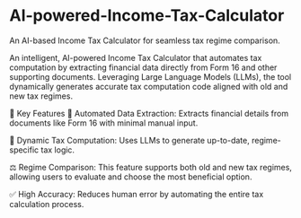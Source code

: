 # AI-powered-Income-Tax-Calculator
An AI-based Income Tax Calculator for seamless tax regime comparison.

An intelligent, AI-powered Income Tax Calculator that automates tax computation by extracting financial data directly from Form 16 and other supporting documents. Leveraging Large Language Models (LLMs), the tool dynamically generates accurate tax computation code aligned with old and new tax regimes.

🔧 Key Features
📄 Automated Data Extraction: Extracts financial details from documents like Form 16 with minimal manual input.

🧮 Dynamic Tax Computation: Uses LLMs to generate up-to-date, regime-specific tax logic.

⚖️ Regime Comparison: This feature supports both old and new tax regimes, allowing users to evaluate and choose the most beneficial option.

✅ High Accuracy: Reduces human error by automating the entire tax calculation process.

